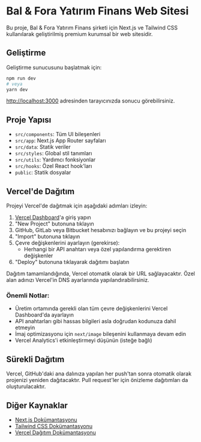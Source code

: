 # Bal & Fora Yatırım Finans Web Sitesi

Bu proje, Bal & Fora Yatırım Finans şirketi için Next.js ve Tailwind CSS kullanılarak geliştirilmiş premium kurumsal bir web sitesidir.

## Geliştirme

Geliştirme sunucusunu başlatmak için:

```bash
npm run dev
# veya
yarn dev
```

[http://localhost:3000](http://localhost:3000) adresinden tarayıcınızda sonucu görebilirsiniz.

## Proje Yapısı

- `src/components`: Tüm UI bileşenleri
- `src/app`: Next.js App Router sayfaları
- `src/data`: Statik veriler
- `src/styles`: Global stil tanımları
- `src/utils`: Yardımcı fonksiyonlar
- `src/hooks`: Özel React hook'ları
- `public`: Statik dosyalar

## Vercel'de Dağıtım

Projeyi Vercel'de dağıtmak için aşağıdaki adımları izleyin:

1. [Vercel Dashboard](https://vercel.com/dashboard)'a giriş yapın
2. "New Project" butonuna tıklayın
3. GitHub, GitLab veya Bitbucket hesabınızı bağlayın ve bu projeyi seçin
4. "Import" butonuna tıklayın
5. Çevre değişkenlerini ayarlayın (gerekirse):
   - Herhangi bir API anahtarı veya özel yapılandırma gerektiren değişkenler
6. "Deploy" butonuna tıklayarak dağıtımı başlatın

Dağıtım tamamlandığında, Vercel otomatik olarak bir URL sağlayacaktır. Özel alan adınızı Vercel'in DNS ayarlarında yapılandırabilirsiniz.

### Önemli Notlar:

- Üretim ortamında gerekli olan tüm çevre değişkenlerini Vercel Dashboard'da ayarlayın
- API anahtarları gibi hassas bilgileri asla doğrudan kodunuza dahil etmeyin
- İmaj optimizasyonu için `next/image` bileşenini kullanmaya devam edin
- Vercel Analytics'i etkinleştirmeyi düşünün (isteğe bağlı)

## Sürekli Dağıtım

Vercel, GitHub'daki ana dalınıza yapılan her push'tan sonra otomatik olarak projenizi yeniden dağıtacaktır. Pull request'ler için önizleme dağıtımları da oluşturulacaktır.

## Diğer Kaynaklar

- [Next.js Dokümantasyonu](https://nextjs.org/docs)
- [Tailwind CSS Dokümantasyonu](https://tailwindcss.com/docs)
- [Vercel Dağıtım Dokümantasyonu](https://vercel.org/docs/concepts/deployments/overview)
